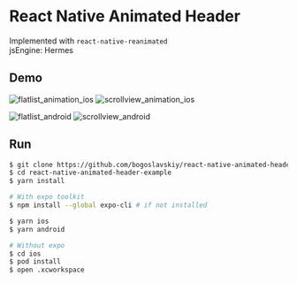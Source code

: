 # React Native Animated Header

Implemented with `react-native-reanimated` <br />
jsEngine: Hermes

## Demo
![flatlist_animation_ios](https://user-images.githubusercontent.com/5034713/150640764-d782dd95-32f0-4e05-8cb8-339fee70a458.gif)
![scrollview_animation_ios](https://user-images.githubusercontent.com/5034713/150640797-c05565af-bf20-45cb-b69c-3c2fd10d7e5d.gif)


![flatlist_android](https://user-images.githubusercontent.com/5034713/150640830-b85507cc-214d-4bb2-aa20-0e532502839e.gif)
![scrollview_android](https://user-images.githubusercontent.com/5034713/150640824-20c1c0d5-b7a3-42e2-a0fd-8599b61061bb.gif)




## Run 
```bash
$ git clone https://github.com/bogoslavskiy/react-native-animated-header-example.git
$ cd react-native-animated-header-example
$ yarn install

# With expo toolkit
$ npm install --global expo-cli # if not installed

$ yarn ios
$ yarn android

# Without expo 
$ cd ios
$ pod install
$ open .xcworkspace

```